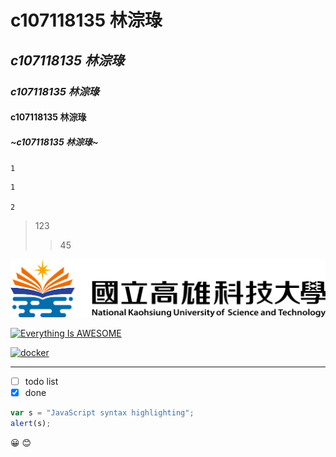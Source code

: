 # c107118135 林淙琭
## ***c107118135 林淙琭***
### *c107118135 林淙琭*
#### c107118135 林淙琭
##### ~c107118135 林淙琭~


`
1
`


```
1

2
```

>123
>>45

![NKUST](nkust.png "第一科大")

[![Everything Is AWESOME](https://img.youtube.com/vi/StTqXEQ2l-Y/0.jpg)](https://www.youtube.com/watch?v=StTqXEQ2l-Y "Everything Is AWESOME")

[![docker](https://img.youtube.com/vi/sSm2dRarhPo/0.jpg)](https://www.youtube.com/watch?v=sSm2dRarhPo)

---------------------------------------

- [ ] todo list
- [x] done

```javascript 
var s = "JavaScript syntax highlighting";
alert(s);
```

:grinning:	:blush:	
